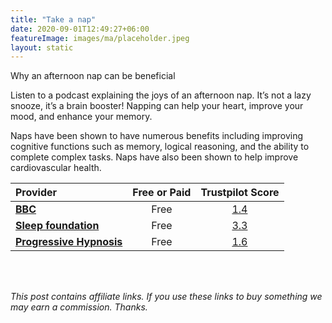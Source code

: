 ```yaml
---
title: "Take a nap"
date: 2020-09-01T12:49:27+06:00
featureImage: images/ma/placeholder.jpeg
layout: static
---
```


Why an afternoon nap can be beneficial

Listen to a podcast explaining the joys of an afternoon nap. It’s not a lazy snooze, it’s a brain booster! Napping can help your heart, improve your mood, and enhance your memory.

Naps have been shown to have numerous benefits including improving cognitive functions such as memory, logical reasoning, and the ability to complete complex tasks. Naps have also been shown to help improve cardiovascular health.

| Provider      | Free or Paid  |  Trustpilot Score  |
| :-----------          | :--------------:      |  :--------------:         |
| [**BBC**](https://www.bbc.co.uk/programmes/m001744m) | Free | [1.4](https://uk.trustpilot.com/review/www.bbc.co.uk) | 
| [**Sleep foundation**](https://www.sleepfoundation.org/sleep-hygiene/napping) | Free | [3.3](https://uk.trustpilot.com/review/sleepfoundation.org) | 
| [**Progressive Hypnosis**](https://www.youtube.com/watch?v=AFiRv1OITco) | Free | [1.6](https://uk.trustpilot.com/review/www.youtube.com) | 
  

<br/><br/>

*This post contains affiliate links. If you use these links to buy something we may
earn a commission. Thanks.*






